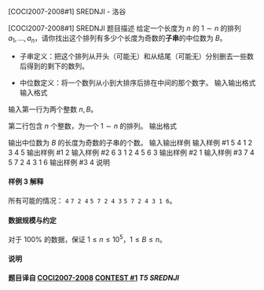 



[COCI2007-2008#1] SREDNJI - 洛谷














[COCI2007-2008#1] SREDNJI
题目描述
给定一个长度为 $n$ 的 $1\sim n$ 的排列 $a_1,\dots ,a_n$，请你找出这个排列有多少个长度为奇数的**子串**的中位数为 $B$。

- 子串定义：把这个排列从开头（可能无）和从结尾（可能无）分别删去一些数后得到的剩下的数列。

- 中位数定义：将一个数列从小到大排序后排在中间的那个数字。
输入输出格式
输入格式

输入第一行为两个整数 $n,B$。

第二行包含 $n$ 个整数，为一个 $1\sim n$ 的排列。
输出格式

输出中位数为 $B$ 的长度为奇数的子串的个数。
输入输出样例
输入样例 #1
5 4
1 2 3 4 5
输出样例 #1
2
输入样例 #2
6 3
1 2 4 5 6 3
输出样例 #2
1
输入样例 #3
7 4
5 7 2 4 3 1 6
输出样例 #3
4
说明
#### 样例 $3$ 解释

所有可能的情况： `4` `7 2 4` `5 7 2 4 3` `5 7 2 4 3 1 6`。

#### 数据规模与约定

对于 $100\%$ 的数据，保证 $1\le n\le 10^5$，$1\le B\le n$。

#### 说明

**题目译自 [COCI2007-2008](https://hsin.hr/coci/archive/2007_2008/) [CONTEST #1](https://hsin.hr/coci/archive/2007_2008/contest1_tasks.pdf) *T5 SREDNJI***






